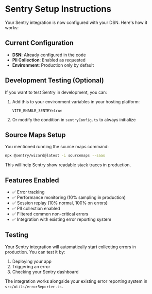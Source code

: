 
# Sentry Setup Instructions

Your Sentry integration is now configured with your DSN. Here's how it works:

## Current Configuration
- **DSN**: Already configured in the code
- **PII Collection**: Enabled as requested
- **Environment**: Production only by default

## Development Testing (Optional)
If you want to test Sentry in development, you can:

1. Add this to your environment variables in your hosting platform:
   ```
   VITE_ENABLE_SENTRY=true
   ```

2. Or modify the condition in `sentryConfig.ts` to always initialize

## Source Maps Setup
You mentioned running the source maps command:
```bash
npx @sentry/wizard@latest -i sourcemaps --saas
```

This will help Sentry show readable stack traces in production.

## Features Enabled
- ✅ Error tracking
- ✅ Performance monitoring (10% sampling in production)
- ✅ Session replay (10% normal, 100% on errors)
- ✅ PII collection enabled
- ✅ Filtered common non-critical errors
- ✅ Integration with existing error reporting system

## Testing
Your Sentry integration will automatically start collecting errors in production. You can test it by:
1. Deploying your app
2. Triggering an error
3. Checking your Sentry dashboard

The integration works alongside your existing error reporting system in `src/utils/errorReporter.ts`.

